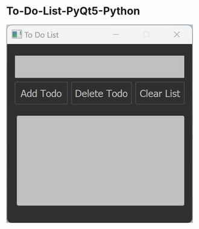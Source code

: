 <h1> To-Do-List-PyQt5-Python </h1>

![Screenshot](https://raw.githubusercontent.com/Zid95/To-Do-List-PyQt5-Python/main/Screenshot.png)

